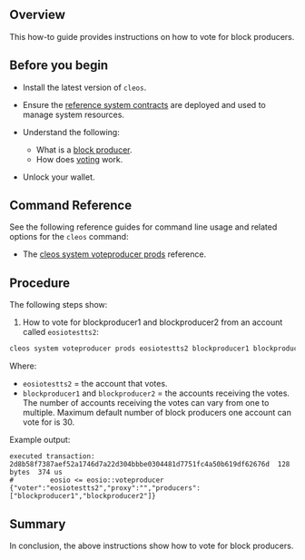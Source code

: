 ## Overview

This how-to guide provides instructions on how to vote for block producers.

## Before you begin

* Install the latest version of `cleos`.

* Ensure the [reference system contracts](https://developers.eos.io/manuals/eosio.contracts/latest/build-and-deploy) are deployed and used to manage system resources.

* Understand the following:
  * What is a [block producer](https://developers.eos.io/welcome/v2.2/protocol/consensus_protocol#11-block-producers).
  * How does [voting](https://developers.eos.io/manuals/eosio.contracts/latest/key-concepts/vote) work.

* Unlock your wallet.

## Command Reference

See the following reference guides for command line usage and related options for the `cleos` command:

* The [cleos system voteproducer prods](https://developers.eos.io/manuals/eos/v2.2/cleos/command-reference/system/system-voteproducer-prods) reference.

## Procedure

The following steps show:

1. How to vote for blockproducer1 and blockproducer2 from an account called `eosiotestts2`:

```sh
cleos system voteproducer prods eosiotestts2 blockproducer1 blockproducer2
```

Where:

* `eosiotestts2` = the account that votes.
* `blockproducer1` and `blockproducer2` = the accounts receiving the votes. The number of accounts receiving the votes can vary from one to multiple. Maximum default number of block producers one account can vote for is 30.

Example output:

```console
executed transaction: 2d8b58f7387aef52a1746d7a22d304bbbe0304481d7751fc4a50b619df62676d  128 bytes  374 us
#         eosio <= eosio::voteproducer          {"voter":"eosiotestts2","proxy":"","producers":["blockproducer1","blockproducer2"]}
```

## Summary

In conclusion, the above instructions show how to vote for block producers.
